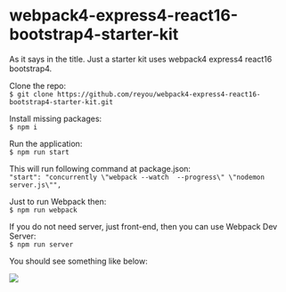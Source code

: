 # webpack4-express4-react16-bootstrap4-starter-kit
As it says in the title. Just a starter kit uses webpack4 express4 react16 bootstrap4.

Clone the repo:  
`$ git clone https://github.com/reyou/webpack4-express4-react16-bootstrap4-starter-kit.git`

Install missing packages:  
`$ npm i`

Run the application:  
`$ npm run start`

This will run following command at package.json:  
`"start": "concurrently \"webpack --watch  --progress\" \"nodemon server.js\"",`

Just to run Webpack then:  
`$ npm run webpack`

If you do not need server, just front-end, then you can use Webpack Dev Server:  
`$ npm run server`

You should see something like below:

![](https://i.imgur.com/XGX6BOg.png)
